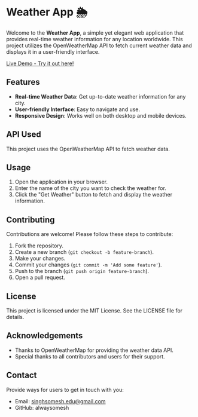 # Weather App 🌦️

Welcome to the **Weather App**, a simple yet elegant web application that provides real-time weather information for any location worldwide. This project utilizes the OpenWeatherMap API to fetch current weather data and displays it in a user-friendly interface.

[Live Demo - Try it out here!](https://alwaysomesh.github.io/Weather/)

## Features
- **Real-time Weather Data**: Get up-to-date weather information for any city.
- **User-friendly Interface**: Easy to navigate and use.
- **Responsive Design**: Works well on both desktop and mobile devices.

## API Used
This project uses the OpenWeatherMap API to fetch weather data.

## Usage
1. Open the application in your browser.
2. Enter the name of the city you want to check the weather for.
3. Click the "Get Weather" button to fetch and display the weather information.

## Contributing
Contributions are welcome! Please follow these steps to contribute:

1. Fork the repository.
2. Create a new branch (`git checkout -b feature-branch`).
3. Make your changes.
4. Commit your changes (`git commit -m 'Add some feature'`).
5. Push to the branch (`git push origin feature-branch`).
6. Open a pull request.

## License
This project is licensed under the MIT License. See the LICENSE file for details.

## Acknowledgements
- Thanks to OpenWeatherMap for providing the weather data API.
- Special thanks to all contributors and users for their support.

## Contact
Provide ways for users to get in touch with you:
- Email: singhsomesh.edu@gmail.com
- GitHub: alwaysomesh
